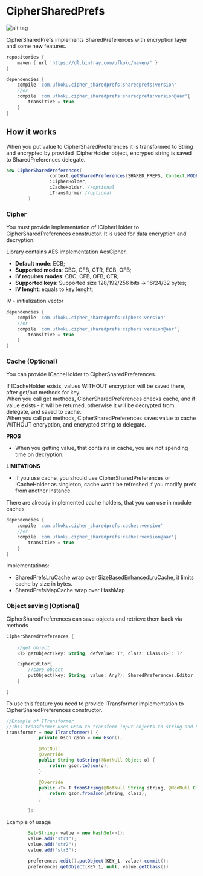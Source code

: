 # CipherSharedPrefs

![alt tag](https://img.shields.io/badge/version-1.0.0-brightgreen.svg)

CipherSharedPrefs implements SharedPreferences with encryption layer and some new features.

```gradle
repositories {
    maven { url 'https://dl.bintray.com/ufkoku/maven/' }
}

dependencies {
    compile 'com.ufkoku.cipher_sharedprefs:sharedprefs:version'
    //or
    compile 'com.ufkoku.cipher_sharedprefs:sharedprefs:version@aar'{
        transitive = true
    }
}
```

## How it works
When you put value to CipherSharedPreferences it is transformed to String and encrypted by provided ICipherHolder object, encryped string is saved to SharedPreferences delegate.

```java
new CipherSharedPreferences(
                context.getSharedPreferences(SHARED_PREFS, Context.MODE_PRIVATE),
                iCipherHolder,
                iCacheHolder, //optional
                iTransformer //optional
        )
```

### Cipher
You must provide implementation of ICipherHolder to CipherSharedPreferences constructor. It is used for data encryption and decryption.

Library contains AES implementation AesCipher.
* **Default mode**: ECB;
* **Supported modes**: CBC, CFB, CTR, ECB, OFB;
* **IV requires modes**: CBC, CFB, OFB, CTR;
* **Supported keys**: Supported size 128/192/256 bits -> 16/24/32 bytes;
* **IV lenght**: equals to key lenght;

IV - initialization vector

```gradle
dependencies {
    compile 'com.ufkoku.cipher_sharedprefs:ciphers:version'
    //or
    compile 'com.ufkoku.cipher_sharedprefs:ciphers:version@aar'{
        transitive = true
    }
}
```

### Cache (Optional)
You can provide ICacheHolder to CipherSharedPreferences.

If ICacheHolder exists, values WITHOUT encryption will be saved there, after get/put methods for key.  
When you call get methods, CipherSharedPreferences checks cache, and if value exists - it will be returned, otherwise it will be decrypted from delegate, and saved to cache.  
When you call put methods, CipherSharedPreferences saves value to cache WITHOUT encryption, and encrypted string to delegate.  

**PROS**
* When you getting value, that contains in cache, you are not spending time on decryption.

**LIMITATIONS**
* If you use cache, you should use CipherSharedPreferences or ICacheHolder as singleton, cache won't be refreshed if you modify prefs from another instance.

There are already implemented cache holders, that you can use in module caches

```gradle
dependencies {
    compile 'com.ufkoku.cipher_sharedprefs:caches:version'
    //or
    compile 'com.ufkoku.cipher_sharedprefs:caches:version@aar'{
        transitive = true
    }
}
```

Implementations:
* SharedPrefsLruCache wrap over [SizeBasedEnhancedLruCache](https://github.com/Ufkoku/SizeBasedEnhancedLruCache), it limits cache by size in bytes.
* SharedPrefsMapCache wrap over HashMap

### Object saving (Optional)
CipherSharedPreferences can save objects and retrieve them back via methods

```kotlin
CipherSharedPreferences {
    
    //get object
    <T> getObject(key: String, defValue: T?, clazz: Class<T>): T?

    CipherEditor{
        //save object
        putObject(key: String, value: Any?): SharedPreferences.Editor
    }

}
```

To use this feature you need to provide ITransformer implementation to CipherSharedPreferences constructor.
```java
//Example of ITransformer
//This transformer uses GSON to transform input objects to string and back.
transformer = new ITransformer() {
            private Gson gson = new Gson();

            @NotNull
            @Override
            public String toString(@NotNull Object o) {
                return gson.toJson(o);
            }

            @Override
            public <T> T fromString(@NotNull String string, @NonNull Class<T> clazz) {
                return gson.fromJson(string, clazz);
            }
            
        };
```

Example of usage
```java
        Set<String> value = new HashSet<>();
        value.add("str1");
        value.add("str2");
        value.add("str3");
        
        preferences.edit().putObject(KEY_1, value).commit();
        preferences.getObject(KEY_1, null, value.getClass())        
```

